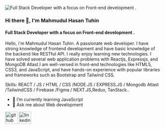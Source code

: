 ![Full Stack Developer with a focus on Front-end development .](https://media.licdn.com/dms/image/v2/D5616AQHxKx5uz4mYSA/profile-displaybackgroundimage-shrink_350_1400/profile-displaybackgroundimage-shrink_350_1400/0/1726563666717?e=1732752000&v=beta&t=iZ8rJZ-kxZGjasgiA74HzVBCRI_wJa68Mrc4fcqfCyE)

### Hi there 👋, I'm Mahmudul Hasan Tuhin
#### Full Stack Developer with a focus on Front-end development .


Hello, i'm Mahmudul Hasan Tuhin. A passionate web developer. I have strong knowledge of frontend development and have basic knowledge of the backend like RESTful API. I really enjoy learning new technologies. I have solved several web application problems with Reactjs, Expressjs, and MongoDB Atlast.I am well-versed in front-end technologies like HTML5, CSS3, and JavaScript, and have hands-on experience with popular libraries and frameworks such as Bootstrap and Tailwind CSS.

Skills: REACT / JS / HTML / CSS /NODE.JS / EXPRESS.JS / Mongodb Atlast /TailwindCSS / Firebase /Figma / NEXT.JS,Redux, TanStack..

- 🌱 I’m currently learning JavaScript 
- 💬 Ask me about Web development 


[<img src='https://cdn.jsdelivr.net/npm/simple-icons@3.0.1/icons/github.svg' alt='github' height='40'>](https://github.com/tuhincoder)  [<img src='https://cdn.jsdelivr.net/npm/simple-icons@3.0.1/icons/linkedin.svg' alt='linkedin' height='40'>](https://www.linkedin.com/in/mahmudul-hasan-tuhin-04395a290/)  

